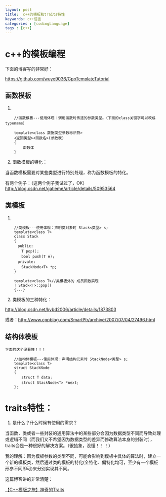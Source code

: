 ```yaml
---
layout: post
title:  c++的模板和traits特性
keywords: c++语言
categories : [codingLanguage]
tags : [c++]
---
```


# c++的模板编程

下面的博客写的非常好：

https://github.com/wuye9036/CppTemplateTutorial

## 函数模板

1. 


        //函数模板---使用体现：调用函数时传递的参数类型。（下面的class关键字可以改成typename）

        template<class 数据类型参数标识符>
        <返回类型><函数名>(参数表)
        {
            函数体
        }

2. 函数模板的特化：

当函数模板需要对某些类型进行特别处理，称为函数模板的特化。

有两个例子：（这两个例子我试过了，OK）
    http://blog.csdn.net/gatieme/article/details/50953564



## 类模板

1. 

        //类模板---使用体现：声明类对象时 Stack<类型> s;
        template<class T>
        class Stack
        {
        　public:
        　　T pop();
        　　bool push(T e);
        　private:
        　　StackNode<T> *p;
        }

        template<class T>//类模板外的 成员函数实现
        T Stack<T>::pop()
        {...}

2. 类模板的三种特化：

http://blog.csdn.net/kybd2006/article/details/1873803

或者：http://www.cppblog.com/SmartPtr/archive/2007/07/04/27496.html






## 结构体模板

    下面的这个没看懂！！！

        //结构体模板---使用体现：声明结构元素时 StackNode<类型> s;
        template<class T>
        struct StackNode
        {
        　　struct T data;
        　　struct StackNode<T> *next;
        };




# traits特性：

1. 是什么？什么时候有使用的需求？

当函数，类或者一些封装的通用算法中的某些部分会因为数据类型不同而导致处理或逻辑不同（而我们又不希望因为数据类型的差异而修改算法本身的封装时），traits会是一种很好的解决方案。（很抽象，没懂！！！）


我的理解：因为模板参数的类型不同，可能会影响到模板中具体的算法时，建立一个新的模板类，然后通过类的模板的特化(全特化、偏特化均可，至少有一个模板形参不同即可)来分别实现其不同。



这篇博客讲的非常清楚：

[【C++模版之旅】神奇的Traits](http://blog.csdn.net/my_business/article/details/7891687)
